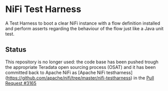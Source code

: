 # NiFi Test Harness 

A Test Harness to boot a clear NiFi instance with a flow definition installed and perform 
asserts regarding the behaviour of the flow just like a Java unit test.

## Status

This repository is no longer used: the code base has been pushed trough
the appropriate Teradata open sourcing process (OSAT) and it has been 
committed back to Apache NiFi as [Apache NiFi testharness]
(https://github.com/apache/nifi/tree/master/nifi-testharness)
in the [Pull Request #3165](https://github.com/apache/nifi/pull/3165)
